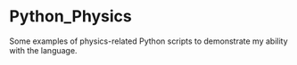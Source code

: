 # Python_Physics
Some examples of physics-related Python scripts to demonstrate my ability with the language. 
